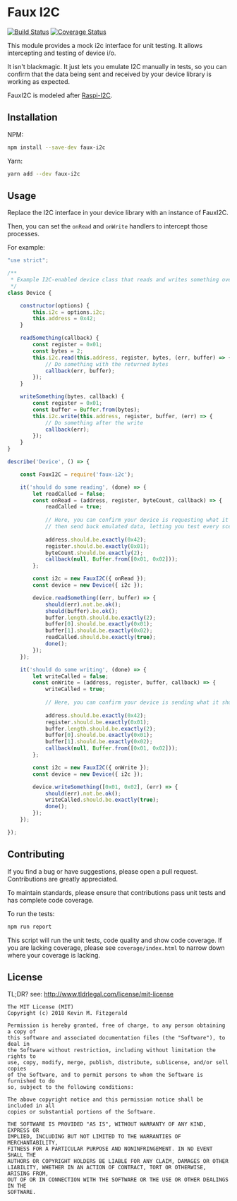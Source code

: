 # Faux I2C

[![Build Status](https://travis-ci.org/kfitzgerald/faux-i2c.svg?branch=master)](https://travis-ci.org/kfitzgerald/faux-i2c) [![Coverage Status](https://coveralls.io/repos/github/kfitzgerald/faux-i2c/badge.svg?branch=master)](https://coveralls.io/github/kfitzgerald/faux-i2c?branch=master)

This module provides a mock i2c interface for unit testing. It allows intercepting and testing of device i/o.

It isn't blackmagic. It just lets you emulate I2C manually in tests, so you can confirm that the data being 
sent and received by your device library is working as expected.

FauxI2C is modeled after [Raspi-I2C](https://github.com/nebrius/raspi-i2c).

## Installation

NPM:
```sh
npm install --save-dev faux-i2c
```

Yarn:
```sh
yarn add --dev faux-i2c
```

## Usage

Replace the I2C interface in your device library with an instance of FauxI2C. 

Then, you can set the `onRead` and `onWrite` handlers to intercept those processes.

For example:

```js
"use strict";

/**
 * Example I2C-enabled device class that reads and writes something over I2C
 */
class Device {

    constructor(options) {
        this.i2c = options.i2c;
        this.address = 0x42;
    }

    readSomething(callback) {
        const register = 0x01;
        const bytes = 2;
        this.i2c.read(this.address, register, bytes, (err, buffer) => {
            // Do something with the returned bytes
            callback(err, buffer);
        });
    }

    writeSomething(bytes, callback) {
        const register = 0x01;
        const buffer = Buffer.from(bytes);
        this.i2c.write(this.address, register, buffer, (err) => {
            // Do something after the write
            callback(err);
        });
    }
}

describe('Device', () => {

    const FauxI2C = require('faux-i2c');

    it('should do some reading', (done) => {
        let readCalled = false;
        const onRead = (address, register, byteCount, callback) => {
            readCalled = true;
            
            // Here, you can confirm your device is requesting what it should be
            // then send back emulated data, letting you test every scenario
            
            address.should.be.exactly(0x42);
            register.should.be.exactly(0x01);
            byteCount.should.be.exactly(2);
            callback(null, Buffer.from([0x01, 0x02]));
        };

        const i2c = new FauxI2C({ onRead });
        const device = new Device({ i2c });

        device.readSomething((err, buffer) => {
            should(err).not.be.ok();
            should(buffer).be.ok();
            buffer.length.should.be.exactly(2);
            buffer[0].should.be.exactly(0x01);
            buffer[1].should.be.exactly(0x02);
            readCalled.should.be.exactly(true);
            done();
        });
    });

    it('should do some writing', (done) => {
        let writeCalled = false;
        const onWrite = (address, register, buffer, callback) => {
            writeCalled = true;
            
            // Here, you can confirm your device is sending what it should be
            
            address.should.be.exactly(0x42);
            register.should.be.exactly(0x01);
            buffer.length.should.be.exactly(2);
            buffer[0].should.be.exactly(0x01);
            buffer[1].should.be.exactly(0x02);
            callback(null, Buffer.from([0x01, 0x02]));
        };

        const i2c = new FauxI2C({ onWrite });
        const device = new Device({ i2c });

        device.writeSomething([0x01, 0x02], (err) => {
            should(err).not.be.ok();
            writeCalled.should.be.exactly(true);
            done();
        });
    });

});
```


## Contributing

If you find a bug or have suggestions, please open a pull request. Contributions are greatly appreciated.

To maintain standards, please ensure that contributions pass unit tests and has complete code coverage.

To run the tests:
```sh
npm run report
``` 

This script will run the unit tests, code quality and show code coverage. If you are lacking coverage, please
see `coverage/index.html` to narrow down where your coverage is lacking.

## License
TL;DR? see: http://www.tldrlegal.com/license/mit-license

```text
The MIT License (MIT)
Copyright (c) 2018 Kevin M. Fitzgerald

Permission is hereby granted, free of charge, to any person obtaining a copy of
this software and associated documentation files (the "Software"), to deal in
the Software without restriction, including without limitation the rights to
use, copy, modify, merge, publish, distribute, sublicense, and/or sell copies
of the Software, and to permit persons to whom the Software is furnished to do
so, subject to the following conditions:

The above copyright notice and this permission notice shall be included in all
copies or substantial portions of the Software.

THE SOFTWARE IS PROVIDED "AS IS", WITHOUT WARRANTY OF ANY KIND, EXPRESS OR
IMPLIED, INCLUDING BUT NOT LIMITED TO THE WARRANTIES OF MERCHANTABILITY,
FITNESS FOR A PARTICULAR PURPOSE AND NONINFRINGEMENT. IN NO EVENT SHALL THE
AUTHORS OR COPYRIGHT HOLDERS BE LIABLE FOR ANY CLAIM, DAMAGES OR OTHER
LIABILITY, WHETHER IN AN ACTION OF CONTRACT, TORT OR OTHERWISE, ARISING FROM,
OUT OF OR IN CONNECTION WITH THE SOFTWARE OR THE USE OR OTHER DEALINGS IN THE
SOFTWARE.
```